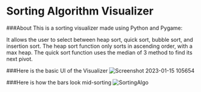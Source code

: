 # Sorting Algorithm Visualizer

###About
This is a sorting visualizer made using Python and Pygame: 

It allows the user to select between heap sort, quick sort, bubble sort, and insertion sort. The heap sort function only sorts in ascending order, with a max heap. The quick sort function uses the median of 3 method to find its next pivot.  

###Here is the basic UI of the Visualizer 
![Screenshot 2023-01-15 105654](https://user-images.githubusercontent.com/112822491/212551678-a8441e86-e77f-4e4d-8ea8-6a083e3fce6c.jpg)


###Here is how the bars look mid-sorting 
![SortingAlgo](https://user-images.githubusercontent.com/112822491/212550681-3570e0a4-6cdd-41f8-8216-7e092cc94058.jpg)
